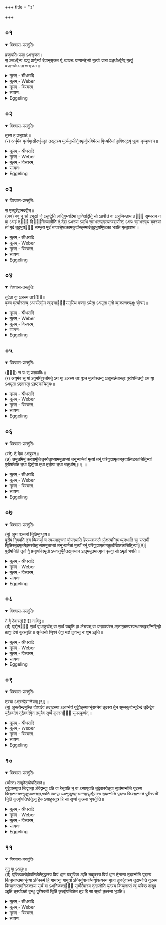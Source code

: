 +++
title = "३"

+++


## ०१


<details open><summary>विश्वास-प्रस्तुतिः</summary>

प्रजा᳘पतिः प्रजा᳘ ऽअसृजत॥  
स᳘ ऽऊर्ध्वे᳘भ्य ऽएव᳘ प्राणे᳘भ्यो देवान᳘सृजत ये᳘ ऽवाञ्चः प्राणास्ते᳘भ्यो म᳘र्त्याः प्रजा ऽअ᳘थोर्ध्व᳘मेव᳘ मृत्युं᳘ प्रजा᳘भ्योऽऽत्ता᳘रमसृजत॥
</details>

<details><summary>मूलम् - श्रीधरादि</summary>

प्रजा᳘पतिः प्रजा᳘ ऽअसृजत॥  
स᳘ ऽऊर्ध्वे᳘भ्य ऽएव᳘ प्राणे᳘भ्यो देवान᳘सृजत ये᳘ ऽवाञ्चः प्राणास्ते᳘भ्यो म᳘र्त्याः प्रजा ऽअ᳘थोर्ध्व᳘मेव᳘ मृत्युं᳘ प्रजा᳘भ्योऽऽत्ता᳘रमसृजत॥
</details>

<details><summary>मूलम् - Weber</summary>

प्रजा᳘पतिः प्रजा᳘ असृजत॥  
स᳘ ऊर्ध्वे᳘भ्य एव᳘ प्राणे᳘भ्यो देवान᳘सृजत ये᳘ऽवाञ्चः प्राणास्ते᳘भ्यो म᳘र्त्याः प्रजा अ᳘थोर्ध्व᳘मेव᳘ मृत्यु᳘म् प्रजा᳘भ्योऽत्ता᳘रमसृजत॥
</details>

<details><summary>मूलम् - विस्वरम्</summary>

प्रजापतिः प्रजा असृजत । स ऊर्ध्वेभ्य एव प्राणेभ्यो देवानसृजत । ये ऽवाञ्चः प्राणास्तेभ्यो मर्त्याः प्रजाः । अथोर्ध्वमेव मृत्युं प्रजाभ्यो ऽत्तारमसृजत ॥ १ ॥
</details>

<details><summary>सायणः</summary>

अग्निचयनेष्टकाहेतवो मृदापश्च, चित्याग्नेः पञ्चेष्टकाचितयः, पञ्च पुरीषचितयः चित्युपस्थानमन्त्रश्च । तत्र प्रजापतिरूपेणेष्टकाचितयः, पुरीषचितयः प्रजापतेर्मर्त्यामृतशरीरात्मना, मन्त्रोपस्थानं कृत्स्नशरीरसम्पादकत्वेन च तृतीयब्राह्मणे स्तूयते- **प्रजापतिः प्रजा** इति । पूर्वं 'प्रजापतिः' प्रजासर्जनकाले ऊर्ध्वप्राणेभ्यो देवप्रजाः सृष्टवान् । अवाग्भ्यः प्राणेभ्यो 'मर्त्याः प्रजाः,' । अथ चरमसृष्टानां मर्त्यप्रजानाम् 'अत्तारम्' भक्षयितारं 'मृत्युं' च सृष्टवान् ॥ १ ॥
</details>

<details><summary>Eggeling</summary>

1. Prajāpati created living beings. From the out- (and in-) breathings he created the gods, and from the downward breathings the mortal beings; and

p. 290

above the (mortal) beings he created Death as their consumer.
</details>


## ०२


<details open><summary>विश्वास-प्रस्तुतिः</summary>

त᳘स्य ह प्रजा᳘पतेः॥  
(र) अर्ध᳘मेव म᳘र्त्यमा᳘सीदर्ध᳘ममृ᳘तं तद्य᳘दस्य म᳘र्त्यमा᳘सीत्ते᳘नमृत्यो᳘रबिभेत्स बि᳘भ्यदिमां प्रा᳘विशद्द्वयं᳘ भूत्वा मृच्चा᳘पश्च॥
</details>

<details><summary>मूलम् - श्रीधरादि</summary>

त᳘स्य ह प्रजा᳘पतेः॥  
(र) अर्ध᳘मेव म᳘र्त्यमा᳘सीदर्ध᳘ममृ᳘तं तद्य᳘दस्य म᳘र्त्यमा᳘सीत्ते᳘नमृत्यो᳘रबिभेत्स बि᳘भ्यदिमां प्रा᳘विशद्द्वयं᳘ भूत्वा मृच्चा᳘पश्च॥
</details>

<details><summary>मूलम् - Weber</summary>

त᳘स्य ह प्रजा᳘पतेः॥  
अर्ध᳘मेव म᳘र्त्यमा᳘सीदर्ध᳘ममृ᳘तं तद्य᳘दस्य म᳘र्त्यमा᳘सीत्ते᳘न मृत्यो᳘रबिभेत्स बि᳘भ्यादिमाम् प्रा᳘विशद्द्वय᳘म् भूत्वा मृच्चा᳘पश्च॥
</details>

<details><summary>मूलम् - विस्वरम्</summary>

तस्य ह प्रजापतेरर्धमेव मर्त्यमासीत् । अर्धममृतम् । तद्यदस्य मर्त्यमासीत्तेन मृत्योरबिभेत् । स बिभ्यदिमां प्राविशद्- द्वयं भूत्वा । मृच्चापश्च ॥ २ ॥
</details>

<details><summary>सायणः</summary>

एवंविधाः प्रजाः सृष्टवतः प्रजापतेः शरीरस्यार्द्धं 'मर्त्यं' मरणधर्मकं जातम्, 'अर्धममृतम्' । तत्र मर्त्यरूपेण स्वयमपि मर्त्यप्रजाभक्षकात् 'मृत्योरबिभेत्' 'स बिभ्यदिमाम्' भूमिं मृज्जलरूपेण प्रविष्टवान् ॥ २ ॥
</details>

<details><summary>Eggeling</summary>

2. Now, one half of that Prajāpati was mortal, and the other half immortal: with that part of him which was mortal he was afraid of death; and, being afraid, he became twofold, clay and water, and entered this (earth).
</details>


## ०३


<details open><summary>विश्वास-प्रस्तुतिः</summary>

स᳘ मृत्यु᳘र्देवा᳘नब्रवी᳘त्॥  
(त्क्व) क्व᳘ नु᳘ सो ऽभूद्यो नो᳘ ऽसृष्टे᳘ति त्वद्बि᳘भ्यदिमां प्रा᳘विक्षदि᳘ति᳘ सो ऽब्रवीत्तं वा ऽअ᳘न्विच्छाम तᳫँ᳭ स᳘म्भराम न वा᳘ ऽअहं त᳘ᳫँ᳘ हिᳫँ᳭सिष्यामी᳘ति तं᳘ देवा᳘ ऽअस्या ऽअ᳘धि स᳘मभरन्य᳘दस्याप्स्वा᳘सीत्ता᳘ ऽअपः स᳘मभरन्न᳘थ य᳘दस्यां तां मृ᳘दं त᳘दुभ᳘यᳫँ᳭ सम्भृ᳘त्य मृ᳘दं चापश्चे᳘ष्टकामकुर्व्वंस्त᳘स्मादेत᳘दुभ᳘यमि᳘ष्टका भवति मृच्चा᳘पश्च॥
</details>

<details><summary>मूलम् - श्रीधरादि</summary>

स᳘ मृत्यु᳘र्देवा᳘नब्रवी᳘त्॥  
(त्क्व) क्व᳘ नु᳘ सो ऽभूद्यो नो᳘ ऽसृष्टे᳘ति त्वद्बि᳘भ्यदिमां प्रा᳘विक्षदि᳘ति᳘ सो ऽब्रवीत्तं वा ऽअ᳘न्विच्छाम तᳫँ᳭ स᳘म्भराम न वा᳘ ऽअहं त᳘ᳫँ᳘ हिᳫँ᳭सिष्यामी᳘ति तं᳘ देवा᳘ ऽअस्या ऽअ᳘धि स᳘मभरन्य᳘दस्याप्स्वा᳘सीत्ता᳘ ऽअपः स᳘मभरन्न᳘थ य᳘दस्यां तां मृ᳘दं त᳘दुभ᳘यᳫँ᳭ सम्भृ᳘त्य मृ᳘दं चापश्चे᳘ष्टकामकुर्व्वंस्त᳘स्मादेत᳘दुभ᳘यमि᳘ष्टका भवति मृच्चा᳘पश्च॥
</details>

<details><summary>मूलम् - Weber</summary>

स᳘ मृत्यु᳘र्देवा᳘नब्रवीत्॥  
क्व᳘ नुॗ सोऽभूद्यो नो᳘ऽसृष्टे᳘ति त्वद्बि᳘भ्यदिमाम् प्रा᳘विक्षदि᳘तिॗ सोऽब्रवीत्तं वा अ᳘न्विछाम तᳫं स᳘म्भराम न वा᳘ अहं त᳘ᳫं᳘ हिंसिष्यामी᳘ति तं᳘ देवा᳘ अस्या अ᳘धि स᳘मभरन्य᳘दस्याप्स्वा᳘सीत्ता᳘ अपः स᳘मभरन्न᳘थ य᳘दस्यां ताम् मृ᳘दं त᳘दुभ᳘यᳫं सम्भृ᳘त्य मृ᳘दं चापश्चे᳘ष्टकामकुर्वंस्त᳘स्मादेत᳘दुभ᳘यमि᳘ष्टका भवति मृच्चा᳘पश्च॥
</details>

<details><summary>मूलम् - विस्वरम्</summary>

स मृत्युर्देवानब्रवीत्- क्व नु सो ऽभूत्- यो नो ऽसृष्टेति । त्वद्बिभ्यदिमां प्राविक्षदिति । सो ऽब्रवीत् । तं वा ऽअन्विच्छाम । तं सम्भराम । न वा ऽअहं तं हिंसिष्यामीति । तं देवा अस्या अधि समभरन् । यदस्याप्स्वासीत्, ताः- अपः समभरन् । अथ यदस्यां- तां मृदम् । तदुभयं सम्भृत्य मृदं चापश्चेष्टकामकुर्वन् । तस्मादेतदुभयमिष्टका भवति । मृच्चापश्च ॥ ३ ॥
</details>

<details><summary>सायणः</summary>

भूप्रवेशमेव मृत्युदेवप्रश्नप्रतिवचनाभ्यामाह- **स मृत्युर्देवानि**ति । एवं मृत्युभयेन प्रजापतो मृदुदकात्मना भूमिं प्रविष्टवति 'मृत्युर्देवानब्रवीत्' हे देवाः ! यः 'नः' अस्मान् मां युष्मांश्च 'असृष्ट' सृष्टवान् । 'स क्व' प्रदेशे 'अभूत्' इति मृत्योर्वचनम् । अथ देवा ऊचुः- हे मृत्यो ! 'त्वत्' त्वत्तः सकाशात् 'बिभ्यत्' 'इमाम्' भूमिं 'प्राविक्षत्' । विशेर्लुङि 'शल इगुपधादनिटः क्सः"- (पा. सू. ३ । १ । ४५) । एवं देवैरुक्ते 'स' मृत्युः 'अब्रवीत्'- तं स्रष्टारम् 'अन्विच्छाम' अन्विष्याम । 'तं' मृज्जलरूपं सम्भराम इच्छतेर्भरतेश्च लोटि बहुवचनम् । देवसाहित्येन 'अहं' तु 'तं' प्रजापतिं 'न हिंसिष्यामि' इति मृत्युनोक्ते देवाः 'तम्' प्रजापतिम् 'अस्या ऽअधि' अधिः पञ्चम्यर्थानुवादी; भूमेः सकाशात् सम्भृतवन्तः । तत्र मृदुदकयोः सम्भरणस्थानमाह- यदस्येति । 'यद्' अङ्गं प्रजापतेः 'अप्सु' प्रविष्टं 'ताः अपः' सम्भृतवन्तः । 'यद्' भूमौ 'तां मृदम्' इति 'तदुभयं सम्भृत्य' उभयेन इष्टकाः कृतवन्तः । तस्मादिदानीं मृज्जलाभ्यामिष्टकाः क्रियन्ते ॥ ३ ॥
</details>

<details><summary>Eggeling</summary>

3. Death spake unto the gods saying, 'What has become of him who has created us?'--'Being afraid of thee, he has entered this (earth),' they said. He spake, 'Let us search for him, let us gather him up for I shall not injure him.' The gods gathered him from out of this (earth): that part of him which was in the water, they gathered as water, and that which was in this (earth, they gathered) as clay. Having gathered together both clay and water, they made a brick, whence a brick consists of both clay and water.
</details>


## ०४


<details open><summary>विश्वास-प्रस्तुतिः</summary>

त᳘देता वा᳘ ऽअस्य ताः[[!!]]॥  
प᳘ञ्च म᳘र्त्यास्तन्व᳘ ऽआसँल्लो᳘म त्व᳘ङ्माᳫँ᳭सम᳘स्थि मज्जा᳘ ऽथैता᳘ ऽअमृ᳘ता म᳘नो व्वा᳘क्प्राणश्च᳘क्षुः श्रो᳘त्रम्॥
</details>

<details><summary>मूलम् - श्रीधरादि</summary>

त᳘देता वा᳘ ऽअस्य ताः[[!!]]॥  
प᳘ञ्च म᳘र्त्यास्तन्व᳘ ऽआसँल्लो᳘म त्व᳘ङ्माᳫँ᳭सम᳘स्थि मज्जा᳘ ऽथैता᳘ ऽअमृ᳘ता म᳘नो व्वा᳘क्प्राणश्च᳘क्षुः श्रो᳘त्रम्॥
</details>

<details><summary>मूलम् - Weber</summary>

त᳘देता वा᳘ अस्य ताः᳟॥  
प᳘ञ्च म᳘र्त्यास्तन्व᳘ आसंलो᳘म त्व᳘ङ्मांसम᳘स्थि मज्जा᳘थैता᳘ अमृ᳘ता म᳘नो वा᳘क्प्राणश्च᳘क्षुः श्रो᳘त्रम्॥
</details>

<details><summary>मूलम् - विस्वरम्</summary>

तदेता वा अस्य ताः पञ्च मर्त्यास्तन्व आसन्- लोम, त्वक्, मांसम्, अस्थि, मज्जा । अथैता अमृताः- मनः, वाक्, प्राणः, चक्षुः श्रोत्रम् ॥ ४ ॥
</details>

<details><summary>सायणः</summary>

अग्निचयने पञ्च इष्टकाचितयः, पञ्च पुरीषचितयः सन्ति । ताः प्रजापतेः मर्त्यामृतशरीराणीति प्रतिपादयति- **तदेता वा ऽअस्य ता** इति । 'अस्य' मृज्जलात्मनः प्रजापतेर्मरणधर्माणः पञ्चसंख्याका लोमत्वङ्मांसास्थिमज्जात्मकाः देहाः आसन् । लोमादीनि स्थूलशरीरगतानीति मर्त्यशब्देनोक्तानि । अथ मनो-वाक्-प्राण-चक्षुः-श्रोत्ररूपाः पञ्च अमृतरूपास्तन्वः । मनःप्रभृतीनां सूक्ष्मशरीरधर्मत्वात् स्थूलदेहनाशे ऽपि तदनाशादमृतत्वम् ॥ ४ ॥
</details>

<details><summary>Eggeling</summary>

4. And, indeed, these five forms (bodily parts) of him are mortal--the hair on the mouth, the skin, the flesh, the bone, and the marrow; and these are immortal--the mind, the voice, the vital air; the eye, and the ear.
</details>


## ०५


<details open><summary>विश्वास-प्रस्तुतिः</summary>

(ᳫँ᳭) स यः स᳘ प्रजा᳘पतिः॥  
(र) अय᳘मेव स᳘ यो ऽय᳘मग्नि᳘श्चीयते᳘ ऽथ या᳘ ऽअस्य ताः प᳘ञ्च म᳘र्त्यास्तन्व᳘ ऽआ᳘सन्नेतास्ताः᳘ पुरीषचितयो᳘ ऽथ या᳘ ऽअमृ᳘ता ऽएतास्ता᳘ ऽइष्टकाचित᳘यः॥
</details>

<details><summary>मूलम् - श्रीधरादि</summary>

(ᳫँ᳭) स यः स᳘ प्रजा᳘पतिः॥  
(र) अय᳘मेव स᳘ यो ऽय᳘मग्नि᳘श्चीयते᳘ ऽथ या᳘ ऽअस्य ताः प᳘ञ्च म᳘र्त्यास्तन्व᳘ ऽआ᳘सन्नेतास्ताः᳘ पुरीषचितयो᳘ ऽथ या᳘ ऽअमृ᳘ता ऽएतास्ता᳘ ऽइष्टकाचित᳘यः॥
</details>

<details><summary>मूलम् - Weber</summary>

स यः स᳘ प्रजा᳘पतिः॥  
अय᳘मेव सॗ योऽय᳘मग्नि᳘श्चीयते᳘ऽथ या᳘ अस्य ताः प᳘ञ्च म᳘र्त्यास्तन्व᳘ आ᳘सन्नेतास्ताः᳘ पुरीषचितयो᳘ऽथ या᳘ अमृ᳘ता एतास्ता᳘ इष्टकाचित᳘यः॥
</details>

<details><summary>मूलम् - विस्वरम्</summary>

स यः स प्रजापतिः । अयमेव स यो ऽयमग्निश्चीयते । अथ या अस्य ताः पञ्च मर्त्यास्तन्व आसन्- एतास्ताः पुरीषचितयः । अथ या अमृताः- एतास्ता इष्टकाचितयः ॥ ५ ॥
</details>

<details><summary>सायणः</summary>

उभय्यः पञ्च तन्वश्चित्याग्नेरेवेति वक्तुं प्रजापतेस्तदात्मकतामाह- **स यः स प्रजापतिरि**ति । तत्र 'याः' 'मर्त्याः' 'पञ्च तन्वः' ता एकैकेष्टकाचितेरुपरि निधीयमानाः पञ्च पुरीषचितयः । मनःप्रभृतयो 'याः' अमृततन्वः, 'ता' 'इष्टकाचितयः' ॥ ५ ॥
</details>

<details><summary>Eggeling</summary>

5. Now, that Prajāpati is no other than the Fire-altar which is here built up, and what five mortal parts there were of him, they are these layers of earth; and those which were immortal they are these layers of bricks.
</details>


## ०६


<details open><summary>विश्वास-प्रस्तुतिः</summary>

(स्ते᳘) ते᳘ देवा᳘ ऽअब्रुवन्॥  
(न्न) अमृ᳘तमिमं᳘ करवामे᳘ति त᳘स्यैता᳘भ्याममृ᳘ताभ्यां तनू᳘भ्यामेतां म᳘र्त्यां तनूं᳘ परिगृ᳘ह्यामृ᳘तामकुर्व्वन्निष्टकाचिति᳘भ्यां पुरीषचितिं त᳘था द्विती᳘यां त᳘था तृती᳘यां त᳘था चतुर्थीम्[[!!]]॥
</details>

<details><summary>मूलम् - श्रीधरादि</summary>

(स्ते᳘) ते᳘ देवा᳘ ऽअब्रुवन्॥  
(न्न) अमृ᳘तमिमं᳘ करवामे᳘ति त᳘स्यैता᳘भ्याममृ᳘ताभ्यां तनू᳘भ्यामेतां म᳘र्त्यां तनूं᳘ परिगृ᳘ह्यामृ᳘तामकुर्व्वन्निष्टकाचिति᳘भ्यां पुरीषचितिं त᳘था द्विती᳘यां त᳘था तृती᳘यां त᳘था चतुर्थीम्[[!!]]॥
</details>

<details><summary>मूलम् - Weber</summary>

ते᳘ देवा᳘ अब्रुवन्॥  
अमृ᳘तमिमं᳘ करवामे᳘ति त᳘स्यैता᳘भ्याममृ᳘ताभ्यां तनू᳘भ्यामेताम् म᳘र्त्यां तनू᳘म् परिगृ᳘ह्यामृ᳘तामकुर्वन्निष्टकाचिति᳘भ्याम् पुरीषचितिं त᳘था द्विती᳘यां त᳘था तृती᳘यां त᳘था चतुर्थी᳘म्॥
</details>

<details><summary>मूलम् - विस्वरम्</summary>

ते देवा अब्रुवन्- अमृतमिमं करवामेति । तस्यैताभ्याममृताभ्यां तनूभ्यामेतां मर्त्यां तनूं परिगृह्यामृतामकुर्वन् । इष्टकाचितिभ्यां पुरीषचितिम् । तथा द्वितीयाम् । तथा तृतीयाम् । तथा चतुर्थीम् ॥ ६ ॥
</details>

<details><summary>सायणः</summary>

अथ मर्त्यशरीराणाममृतत्वकरणं दर्शयति- **ते देवा अब्रुवन्नमृतमिममि**ति । 'इमं' मर्त्यामृतरूपेण द्विविधं प्रजापतिम् 'अमृतम्' 'करवामेति' 'देवा' विचार्य द्वाभ्याममृततनूभ्याम् एकां 'मर्त्यां' तनूं मध्ये निहिताम् 'अमृताम्' कृतवन्तः । अमृतशरीरद्वयेन एकमर्त्यशरीरस्यामृतीकरणं चित्याग्नौ दर्शयति- **इष्टकाचितिभ्यां पुरीषचितिमि**ति । यथा प्रथमद्वितीयेष्टकाचितिभ्यामेकां प्रथमचितेरुपरि निहितां प्रथमां पुरीषचितिममृतां कृतवन्तः । एवं द्वितीयतृतीयाभ्यामितरां पुरीषचितिं तृतीयाचतुर्थीभ्यामपरां चतुर्थीपञ्चमीभ्यामन्यामिति पञ्चेष्टकाचितिभिश्चतस्रः पुरीषचितयो ऽमृतीकृताः ॥ ६ ॥
</details>

<details><summary>Eggeling</summary>

6. The gods spake, 'Let us make him immortal!' Having encompassed that mortal form by those immortal forms of his, they made it immortal--the layer of earth by means of two layers of bricks: in like manner the second, the third, and the fourth (layers of earth).

p. 291
</details>


## ०७


<details open><summary>विश्वास-प्रस्तुतिः</summary>

(म᳘) अ᳘थ पञ्चमीं चि᳘तिमुपधा᳘य॥  
पु᳘रीषं नि᳘वपति त᳘त्र व्विकर्णीं᳘ च स्वयमातृण्णां चो᳘पदधाति हिरण्यशकलैः प्रो᳘क्षत्यग्नि᳘मभ्या᳘दधाति सा᳘ सप्तमी चि᳘तिस्त᳘दमृ᳘तमेव᳘मस्यैता᳘भ्याममृ᳘ताभ्यां तनू᳘भ्यामेतां म᳘र्त्यां तनूं᳘ परिगृ᳘ह्यामृतामकुर्व्वन्निष्टकाचिति᳘भ्यां[[!!]] पुरीषचितिं त᳘तो वै᳘ प्रजा᳘पतिरमृ᳘तो ऽभवत्त᳘थै᳘वैतद्य᳘जमान ऽएत᳘ममृ᳘तमात्मा᳘नं कृत्वा᳘ सो ऽमृ᳘तो भवति॥
</details>

<details><summary>मूलम् - श्रीधरादि</summary>

(म᳘) अ᳘थ पञ्चमीं चि᳘तिमुपधा᳘य॥  
पु᳘रीषं नि᳘वपति त᳘त्र व्विकर्णीं᳘ च स्वयमातृण्णां चो᳘पदधाति हिरण्यशकलैः प्रो᳘क्षत्यग्नि᳘मभ्या᳘दधाति सा᳘ सप्तमी चि᳘तिस्त᳘दमृ᳘तमेव᳘मस्यैता᳘भ्याममृ᳘ताभ्यां तनू᳘भ्यामेतां म᳘र्त्यां तनूं᳘ परिगृ᳘ह्यामृतामकुर्व्वन्निष्टकाचिति᳘भ्यां[[!!]] पुरीषचितिं त᳘तो वै᳘ प्रजा᳘पतिरमृ᳘तो ऽभवत्त᳘थै᳘वैतद्य᳘जमान ऽएत᳘ममृ᳘तमात्मा᳘नं कृत्वा᳘ सो ऽमृ᳘तो भवति॥
</details>

<details><summary>मूलम् - Weber</summary>

अ᳘थ पञ्चमीं चि᳘तिमुपधा᳘य॥  
पु᳘रीषं नि᳘वपति त᳘त्र वकर्णीं᳘ च स्वयमातृणां चो᳘पदधाति हिरण्यशकलैः प्रो᳘क्षत्यग्नि᳘मभ्या᳘दधाति सा᳘ सप्तमी चि᳘तिस्त᳘दमृ᳘तमेव᳘मस्यैता᳘भ्याममृ᳘ताभ्यां तनू᳘भ्यामेताम् म᳘र्त्यां तनू᳘म् परिगृ᳘ह्यामृ᳘तामकुर्वन्निष्टकाचिति᳘भ्याम् पुरीषचितिं त᳘तो वै᳘ प्रजा᳘पतिरमृ᳘तोऽभवत्त᳘थैॗवैतद्य᳘जमान एत᳘ममृ᳘तमात्मा᳘नं कृत्वाॗ सोऽमृ᳘तो भवति॥
</details>

<details><summary>मूलम् - विस्वरम्</summary>

अथ पञ्चमीं चितिमुपधाय पुरीषं निवपति । तत्र विकर्णीं च स्वयमातृण्णां चोपदधाति । हिरण्यशकलैः प्रोक्षति, अग्निमभ्यादधाति । सा सप्तमी चितिः । तदमृतम् । एवमस्यैताभ्याममृताभ्यां तनूभ्यामेतां मर्त्यां तनूं परिगृह्यामृतामकुर्वन्- इष्टकाचितिभ्यां पुरीषचितिम् । ततो वै प्रजापतिरमृतो ऽभवत् । तथैवैतद्यजमान एतममृतमात्मानं कृत्वा सो ऽमृतो भवति ॥ ७ ॥
</details>

<details><summary>सायणः</summary>

यदि द्वाभ्यामेकस्यामृतीकरणं चेत् पञ्चम्याः पुरीषचितेरुपरि चित्यन्तराभावात्तस्या अमृतत्वं नास्तीत्याशङ्क्याह- **अथ पञ्चमीं चितिमि**ति । पञ्चम्या इष्टकाचितेरुपरि निहितायाः पञ्चम्याः पुरीषचितेरुपरि विकर्णीं नामैकामिष्टकां स्वयमातृण्णां नामैकामिष्टकां 'चोपधाय' 'हिरण्यशकलैः' सम्प्रोक्ष्य तत्राहवनीयाग्नेराधानं सप्तमी चितिरिति व्यवह्रियते अतः पञ्चमीसप्तमीभ्यामिष्टकाचितिभ्यां तन्मध्यस्थितायाः पुरीषचितेरमृतीकरणमिति प्रजापतेः सर्वशरीराणाममृतत्वात् तस्यैवामृतत्वं संपन्नम् । एवं यजमानो ऽपि भाविशरीररूपचित्याग्नेरिष्टकाभिरमृतीकरणेन स्वयममृतो भवतीत्यर्थः ॥ ७ ॥ 
</details>

<details><summary>Eggeling</summary>

7. And having laid down the fifth layer (of bricks), he (the Adhvaryu) scatters earth on it; thereon he lays the Vikarṇī and the Svayamātr̥ṇṇā, scatters chips of gold, and places the fire: that is the seventh layer, and that (part) is immortal; and in this way, having encompassed that mortal form of his by those two immortal forms, they made it immortal,--the layer of earth by means of two layers of bricks. Thereby, then, Prajāpati became immortal; and in like manner does the Sacrificer become immortal by making that body (of the altar) immortal.
</details>


## ०८


<details open><summary>विश्वास-प्रस्तुतिः</summary>

ते वै᳘ देवास्तं᳘[[!!]] नाविदुः॥  
(र्य᳘) य᳘द्येनᳫँ᳭ स᳘र्व्वं वा᳘ ऽकुर्व्वन्न᳘ वा स᳘र्व्वं यद्य᳘ति वा᳘ ऽरेचयन्न᳘ वा ऽभ्या᳘पयंस्त᳘ ऽएतामृ᳘चमपश्यन्धामच्छ᳘दग्निरि᳘न्द्रो ब्रह्मा᳘ देवो बृ᳘हस्प᳘तिः॥ स᳘चेतसो व्वि᳘श्वे देवा᳘ यज्ञं प्रा᳘वन्तु नः शुभ ऽइ᳘ति॥
</details>

<details><summary>मूलम् - श्रीधरादि</summary>

ते वै᳘ देवास्तं᳘[[!!]] नाविदुः॥  
(र्य᳘) य᳘द्येनᳫँ᳭ स᳘र्व्वं वा᳘ ऽकुर्व्वन्न᳘ वा स᳘र्व्वं यद्य᳘ति वा᳘ ऽरेचयन्न᳘ वा ऽभ्या᳘पयंस्त᳘ ऽएतामृ᳘चमपश्यन्धामच्छ᳘दग्निरि᳘न्द्रो ब्रह्मा᳘ देवो बृ᳘हस्प᳘तिः॥ स᳘चेतसो व्वि᳘श्वे देवा᳘ यज्ञं प्रा᳘वन्तु नः शुभ ऽइ᳘ति॥
</details>

<details><summary>मूलम् - Weber</summary>

ते वै᳘ देवाॗस्तं नाविदुः॥  
य᳘द्येनᳫं स᳘र्वं वा᳘कुर्वन्न᳘ वा स᳘र्वं यद्य᳘ति वा᳘रेचयन्न᳘ वाभ्या᳘पयंस्त᳘ एतामृ᳘चमपश्यन्धामछ᳘दग्निरि᳘न्द्रो ब्रह्मा᳘ देवो बृ᳘हस्प᳘तिः॥  
स᳘चेतसो वि᳘श्वे देवा᳘ यज्ञम् प्रा᳘वन्तु नः शुभ इ᳘ति॥
</details>

<details><summary>मूलम् - विस्वरम्</summary>

ते वै देवास्तं नाविदुः- यद्येनं सर्वं वा ऽकुर्वन्- न वा सर्वं, यद्यति वा ऽरेचयन्- न वा ऽभ्यापयन् । त एतामृचमपश्यन् । **"धामच्छदग्निरिन्द्रो ब्रह्मा देवो बृहस्पतिः । सचेतसो विश्वे देवा यज्ञं प्रावन्तु नः शुभे"**- (वा. सं. १८ । ७६) इति ॥ ८ ॥
</details>

<details><summary>सायणः</summary>

चित्याग्नेर्न्यूनातिरेकपरिहाराय मन्त्रेणोपस्थानं देवाः कृतवन्त इत्यर्थ श्रुतिः स्वयमेव देवकर्तृकाज्ञानपुरःसरं निरूपयति- **ते वै देवास्तं नाविदुरि**ति । 'ते' 'देवाः' 'तम्' अर्थम् 'नाविदुः' न ज्ञातवन्तः । 'यदि' 'एनम्' अग्निं सम्पूर्णं कुर्युः, अथवा 'सर्वं' न कुर्युः । यदि वा अतिरिक्तं कुर्युः । 'न' 'वा ऽभ्यापयन्' न्यूनं वा कुर्युरित्येवमर्थं न ज्ञातवन्त इत्यर्थः । तत्तद्दोषपरिजिहीर्षया उपस्थानमन्त्रं दृष्टवन्त इत्याह- त एतामृचमिति । ऋचो ऽयमर्थः- धामानि तेजांसि स्थानानि वा च्छादयतीति 'धामच्छदग्निः' एते ऽग्न्यादयो 'देवाः' 'सचेतसः समानमनस्काः' 'नः' अस्मदीयं यज्ञं 'शुभे' शोभने विषये 'प्रावन्तु' रक्षन्तु पूरयन्त्विति ॥ ८ ॥
</details>

<details><summary>Eggeling</summary>

8. But the gods knew not whether they had made him complete, or not; whether they had made him too large, or left him defective. They saw this verse (Vāj. S. XVIII, 76), 'The seat-hiding Agni, Indra, god Brahman, Br̥haspati, and the wise All-gods may speed our sacrifice unto bliss!'
</details>


## ०९


<details open><summary>विश्वास-प्रस्तुतिः</summary>

त᳘स्या ऽअ᳘स्त्ये᳘वाग्नेयम्[[!!]]॥  
(म᳘) अ᳘स्त्यैन्द्रम᳘स्ति व्वैश्वदेवं तद्य᳘दस्या ऽआग्नेयं य᳘दे᳘वैत᳘स्याग्ने᳘राग्नेयं त᳘दस्य ते᳘न स᳘मस्कुर्व्वन्य᳘दैन्द्रं त᳘दैन्द्रे᳘ण य᳘द्वैश्वदेवं त᳘द्वैश्वदेवे᳘न तम᳘त्रैव स᳘र्व्वं कृत्स्नᳫँ᳭ स᳘मस्कुर्व्वन्॥
</details>

<details><summary>मूलम् - श्रीधरादि</summary>

त᳘स्या ऽअ᳘स्त्ये᳘वाग्नेयम्[[!!]]॥  
(म᳘) अ᳘स्त्यैन्द्रम᳘स्ति व्वैश्वदेवं तद्य᳘दस्या ऽआग्नेयं य᳘दे᳘वैत᳘स्याग्ने᳘राग्नेयं त᳘दस्य ते᳘न स᳘मस्कुर्व्वन्य᳘दैन्द्रं त᳘दैन्द्रे᳘ण य᳘द्वैश्वदेवं त᳘द्वैश्वदेवे᳘न तम᳘त्रैव स᳘र्व्वं कृत्स्नᳫँ᳭ स᳘मस्कुर्व्वन्॥
</details>

<details><summary>मूलम् - Weber</summary>

त᳘स्या अ᳘स्त्येॗवाग्नेय᳘म्॥  
अ᳘स्त्यैन्द्रम᳘स्ति वैश्वदेवं तद्य᳘दस्या आग्नेयं य᳘देॗवैत᳘स्याग्ने᳘राग्नेयं त᳘दस्य ते᳘न स᳘मस्कुर्वन्य᳘दैन्द्रं त᳘दैन्द्रे᳘ण य᳘द्वैश्वदेवं त᳘द्वैश्वदेवे᳘न तम᳘त्रैव स᳘र्वं कृत्स्नᳫं स᳘मस्कुर्वन्॥
</details>

<details><summary>मूलम् - विस्वरम्</summary>

तस्या अस्त्येवाग्नेयम् । अस्त्यैन्द्रम् । अस्ति वैश्वदेवम् । तद्यदस्या आग्नेयम्- यदेवैतस्याग्नेराग्नेयम् । तदस्य तेन समस्कुर्वन् । यदैन्द्रम्- तदैन्द्रेण । यद्वैश्वदेवम्- तद्वैश्वदेवेन । तमत्रैव सर्वं कृत्स्नं समस्कुर्वन् ॥ ९ ॥
</details>

<details><summary>सायणः</summary>

मन्त्रगताग्नीन्द्रविश्वदेवपदैः प्रतिपाद्याभिः सवनदेवताभिः सवनत्रयव्यापिचित्याग्नेः संस्कृतत्वमाह- **तस्या अस्त्येवाग्नेयमि**ति । यदस्या ऋच 'आग्नेयम्' अग्निदेवतासन्बन्धस्तेन 'अग्नेः' आग्नेयेन स्वरूपेण 'तं' चित्याग्निं संस्कृतवन्त इत्यनेन प्रातःसवनव्यापित्वमुक्तम् । एवं माध्यन्दिने सवने ऐन्द्रेण स्वरूपेण । तृतीये विश्वदेवरूपेण संस्कृतवन्त इत्यनेनाग्नेः कृत्स्नसंस्कार उक्तः ॥ ९ ॥
</details>

<details><summary>Eggeling</summary>

9. Of this (verse) one part is Agni's, one part Indra's, and one part the All-gods’;--with that part thereof which is Agni's they made up that part of him (Prajāpati) which is Agni's, and with Indra's (part) that which is Indra's, and with the All-gods’ (part) that which is the All-gods’: in this very (fire-altar) they thus made him up wholly and completely.
</details>


## १०


<details open><summary>विश्वास-प्रस्तुतिः</summary>

(र्व्वंस्त) तद्य᳘देत᳘योपति᳘ष्ठते॥  
य᳘दे᳘वास्या᳘त्र व्विद्वान्वा᳘ ऽविद्वान्वा᳘ ऽति वा रेच᳘यति न᳘ वा ऽभ्याप᳘यति त᳘दे᳘वास्यैत᳘या स᳘र्व्वमाप्नोति य᳘दस्य किंचा᳘नाप्तमनुष्टु᳘ब्धामच्छ᳘द्भवति व्वाग्वा᳘ ऽअनुष्टु᳘ब्वा᳘ग्धामच्छ᳘द्वा᳘चै᳘वास्य त᳘दाप्नोति य᳘दस्य किञ्चा᳘नाप्तं पु᳘रीषवतीं चि᳘तिं कृत्वो᳘पतिष्ठेते᳘त्यु है᳘क ऽआहुस्त᳘त्र हि सा स᳘र्व्वा कृत्स्ना भ᳘वती᳘ति॥
</details>

<details><summary>मूलम् - श्रीधरादि</summary>

(र्व्वंस्त) तद्य᳘देत᳘योपति᳘ष्ठते॥  
य᳘दे᳘वास्या᳘त्र व्विद्वान्वा᳘ ऽविद्वान्वा᳘ ऽति वा रेच᳘यति न᳘ वा ऽभ्याप᳘यति त᳘दे᳘वास्यैत᳘या स᳘र्व्वमाप्नोति य᳘दस्य किंचा᳘नाप्तमनुष्टु᳘ब्धामच्छ᳘द्भवति व्वाग्वा᳘ ऽअनुष्टु᳘ब्वा᳘ग्धामच्छ᳘द्वा᳘चै᳘वास्य त᳘दाप्नोति य᳘दस्य किञ्चा᳘नाप्तं पु᳘रीषवतीं चि᳘तिं कृत्वो᳘पतिष्ठेते᳘त्यु है᳘क ऽआहुस्त᳘त्र हि सा स᳘र्व्वा कृत्स्ना भ᳘वती᳘ति॥
</details>

<details><summary>मूलम् - Weber</summary>

तद्य᳘देत᳘योपति᳘ष्ठते॥  
य᳘देॗवास्या᳘त्र विद्वान्वा᳘विद्वान्वा᳘ति वा रेच᳘यति न᳘ वाभ्याप᳘यति त᳘देॗवास्यैत᳘या स᳘र्वमाप्नोति य᳘दस्य किं चा᳘नाप्तमनुष्टु᳘ब्धामछ᳘द्भवति वाग्वा᳘ अनुष्टुब्वा᳘ग्धामछ᳘द्वाॗचैॗवास्य त᳘दाप्नोति य᳘दस्य किं चा᳘नाप्तम् पु᳘रीषवतीं चि᳘तिं कृत्वो᳘पतिष्ठेते᳘त्यु है᳘क आहुस्त᳘त्र हिसा स᳘र्वा कृत्स्ना भ᳘वती᳘ति॥
</details>

<details><summary>मूलम् - विस्वरम्</summary>

तद्यदेतयोपतिष्ठते, यदेवास्यात्र विद्वान्वा ऽविद्वान्वा ऽति वा रेचयति, न वा ऽभ्यापयति, तदेवास्यैतया सर्वमाप्नोति । यदस्य किञ्चानाप्तम् । अनुष्टुब्धामच्छद्भवति । वाग्वा अनुष्टुब्, वाग्धामच्छद्, वाचैवास्य तदाप्नोति- यदस्य किञ्चानाप्तम् । पुरीषवतीं चितिं कृत्वोपतिष्ठेतेत्यु हैक आहुः । तत्र हि सा सर्वा कृत्स्ना भवतीति ॥ १० ॥
</details>

<details><summary>सायणः</summary>

अनया ऋचोपस्थाने पूर्वोक्तासर्वकरणादिदोषपरिहारो भवतीत्याह - **तद्यदतेयोपतिष्ठत** इति । **यदस्य किञ्चे**ति । 'अस्य' अग्नेः यत्किञ्चन स्वरूपमनाप्तं तत् 'सर्वम्' 'एतया' ऋचा आप्तवान् भवति । ऋग्गतमनुष्टुप्छन्दो वाग्रूपेण प्रशंसति- **अनुष्टुब्धामच्छदि**ति । धामच्छदग्निः इत्यृक् अनुष्टुप् वाग्रूपा, चतुष्पात्त्वसाम्यात् । "चत्वारि वाक्परिमिता पदानि" (श. प. ४ । १ । ३ । १७) इति वाचः पादचतुष्टयमाम्नातम् । परा, पश्यन्ती, मध्यमा, वैखरी, इत्येतत्पदचतुष्टयमन्यैर्व्याख्यातम् । "अग्निर्वाग्भूत्वा मुखं प्राविशत्"- इत्यग्नेर्वाक्त्वम् । उपस्थानकालमाह- **पुरीषवतीं चितिमि**ति । अन्तिमां 'पुरीषवतीम्' 'चितिम्' कृत्वा, अनेन मन्त्रेणोपस्थानमिति 'एके' आचार्या आहुरिति । सर्वासां चितीनामन्ते उपस्थानेन 'सा चितिः समिष्टा' 'कृत्स्ना' संपूर्णा भवतीति । उपस्थाने मन्त्रभेदं वक्तुम् 'एक आहुः' इति पक्षान्तरमुक्तं न तु चित्यन्तरान्ते उपस्थानमिति वक्ष्यमाणो ऽपि वैकल्पिको मन्त्रो ऽन्तिमपुरीषचितेरनन्तरमेवोपस्थाने विनियोक्तव्यः ॥ १० ॥
</details>

<details><summary>Eggeling</summary>

10. And when he stands by (the altar, worshipping it) with this (verse), he thereby secures (makes good) all that part of him (Prajāpati) which, whether he knows it or not, he either does in excess or insufficiently in this (fire-altar),--whatever has not been secured for him. The 'seat-hiding' (verse) is an Anushṭubh, for the Anushṭubh is speech, and the seat-hider is speech: it is by speech that he

p. 292

secures for him what was not secured for him. 'Let him approach (the altar with this verse) when he has covered a layer with earth,' say some, 'for then that (layer) becomes whole and complete.'
</details>


## ११


<details open><summary>विश्वास-प्रस्तुतिः</summary>

त᳘दु वा᳘ ऽआहुः॥  
(र्य᳘) य᳘विष्ठवत्यैवो᳘पतिष्ठेतैत᳘द्धास्य प्रियं धा᳘म यद्य᳘विष्ठ ऽइ᳘ति तद्य᳘दस्य प्रियं धा᳘म ते᳘नास्य त᳘दाप्नोति य᳘दस्य किंचा᳘नाप्तमाग्ने᳘य्या ऽग्निकर्म हि᳘ गायत्र्या᳘ गाय᳘त्रो ऽग्निर्या᳘वानग्निर्या᳘वत्यस्य मा᳘त्रा ता᳘वतै᳘वास्य त᳘दाप्नोति य᳘दस्य किंचा᳘नाप्तम᳘निरुक्तया स᳘र्व्वं वा ऽअ᳘निरुक्तᳫँ᳭ स᳘र्व्वेणै᳘वास्य त᳘दाप्नोति य᳘दस्य किंचा᳘नाप्तं त्वं᳘ यविष्ठ दाशु᳘ष ऽइ᳘ति त᳘स्योक्तो ब᳘न्धुः पु᳘रीषवतीं चि᳘तिं कृत्वो᳘पतिष्ठेत त᳘त्र हि सा स᳘र्व्वा कृत्स्ना भ᳘वति॥
</details>

<details><summary>मूलम् - श्रीधरादि</summary>

त᳘दु वा᳘ ऽआहुः॥  
(र्य᳘) य᳘विष्ठवत्यैवो᳘पतिष्ठेतैत᳘द्धास्य प्रियं धा᳘म यद्य᳘विष्ठ ऽइ᳘ति तद्य᳘दस्य प्रियं धा᳘म ते᳘नास्य त᳘दाप्नोति य᳘दस्य किंचा᳘नाप्तमाग्ने᳘य्या ऽग्निकर्म हि᳘ गायत्र्या᳘ गाय᳘त्रो ऽग्निर्या᳘वानग्निर्या᳘वत्यस्य मा᳘त्रा ता᳘वतै᳘वास्य त᳘दाप्नोति य᳘दस्य किंचा᳘नाप्तम᳘निरुक्तया स᳘र्व्वं वा ऽअ᳘निरुक्तᳫँ᳭ स᳘र्व्वेणै᳘वास्य त᳘दाप्नोति य᳘दस्य किंचा᳘नाप्तं त्वं᳘ यविष्ठ दाशु᳘ष ऽइ᳘ति त᳘स्योक्तो ब᳘न्धुः पु᳘रीषवतीं चि᳘तिं कृत्वो᳘पतिष्ठेत त᳘त्र हि सा स᳘र्व्वा कृत्स्ना भ᳘वति॥
</details>

<details><summary>मूलम् - Weber</summary>

त᳘दु वा᳘ आहुः॥  
य᳘विष्ठवत्यैवो᳘पतिष्ठेतैत᳘द्धास्य प्रियं धा᳘म यद्य᳘विष्ठ इ᳘ति तद्य᳘दस्य प्रियं धा᳘म ते᳘नास्य त᳘दाप्नोति य᳘दस्य किं चा᳘नाप्तमाग्नेॗय्याग्निकर्म हि᳘ गायत्र्या᳘गायॗत्रोऽग्निर्या᳘वानग्निर्या᳘वत्यस्य मा᳘त्रा ता᳘वतैव᳘स्य त᳘ दाप्नोति य᳘दस्य किं चा᳘नाप्तम᳘निरुक्तया स᳘र्वं वा अ᳘निरुक्तᳫं स᳘र्वेणैॗवास्य त᳘दाप्नोति य᳘दस्य किं चा᳘नाप्तं त्वं᳘ यविष्ठ दाशु᳘ष इ᳘ति त᳘स्योक्तो ब᳘न्धुः पु᳘रीषवतीं चि᳘तिं कृत्वो᳘पतिष्ठेत त᳘त्र हि सा स᳘र्वा कृत्स्ना भ᳘वति॥
</details>

<details><summary>मूलम् - विस्वरम्</summary>

तदु वा आहुः- यविष्ठवत्यैवोपतिष्ठेत । एतद्धास्य प्रियं धाम यद्यविष्ठ इति । तद्यदस्य प्रियं धाम तेनास्य तदाप्नोति । यदस्य किञ्चानाप्तम् । आग्नेय्या । अग्निकर्म हि । गायत्र्या । गायत्रो ऽग्निः । यावानग्निर्यावत्यस्य मात्रा तावतैवास्य तदाप्नोति- यदस्य किञ्चानाप्तम् | अनिरुक्तया । सर्वं वा अनिरुक्तम्, सर्वेणैवास्य तदाप्नोति- यदस्य किञ्चानाप्तम् । "त्वं यविष्ठ दाशुषः"- (वा. सं. १८ । ७७) इति । तस्योक्तो बन्धुः । पुरीषवतीं चितिं कृत्वोपतिष्ठेत । तत्र हि सा सर्वा कृत्स्ना भवति ॥ ११ ॥
</details>

<details><summary>सायणः</summary>

तं मन्त्रमाह- **तदु वा आहुर्यविष्ठवत्ये**ति । यविष्ठपदवत्या ऋचेत्यर्थः । पूर्वं धामच्छदग्निरिति- अग्नेर्धामच्छदिति गुणो ऽभिहितः । अत्रापि तमेव गुणं दर्शयितुं यविष्ठपदस्य धामार्थतामाह- **एतद्धास्य प्रियं धाम यद्यविष्ठ** इति । धामनामेत्यर्थः । अस्या ऋचो ऽग्निदेवत्यत्वं च प्रशंसति- **आग्नेय्या ऽग्निकर्म ही**ति । यस्माद् 'अग्नेः' 'कर्म' तस्माद् 'आग्नेय्या' अग्निदेवत्यया उपस्थानम् । 'गायत्र्या' अनया । अग्नेर्गायत्रत्वं षष्ठे काण्डे ऽभिहितम्- "अष्टावग्निरूपाणि, अष्टाक्षरा गायत्री, गायत्रो ऽग्निः" (श. प. ब्रा. ६ । १ । ३ । १९) इति । 'अग्निर्यावान्' यावत्परिमाण इति अवयविपरिमाणवचनम् । 'अस्य' अग्नेः यावती मात्रा इति अवयवपरिमाणवचनम् । अस्याग्नेस्तद्रूपं तावता तत्परिमाणरूपेण आप्तवान् भवति । अनिरुक्तयेति । अस्पष्टाग्निलिङ्गया ऋचेत्यर्थः । सर्वं वा अनिरुक्तमिति । निर्वक्तुमनर्हम् अनिरुक्तम् । यविष्ठपदवतीमृचं पठति- **त्वं यविष्ठ दाशुष** इति । एषा ऽऽग्नेयी, यद्यपि अग्न्यादिपदं स्पष्टतया न प्रतीयते अथापि सूक्तस्याग्नेयत्वादस्या अप्याग्नेयत्वं प्रकरणादवसीयते । अस्य मन्त्रस्य व्याख्यापकं ब्राह्मणमतिदिशति- **तस्योक्तो बन्धुरि**ति । सप्तमकाण्डस्योपरिभागे- "यद्वै जात इदं सर्वमयुवत तस्माद्यविष्ठस्त्वं यविष्ठ दाशुष इति, यजमानो वै दाश्वान्" (श. प. ७ । ५ । २ । ३८ । ३९) इत्यादिना । उपस्थानकालमाह- पुरीषवतीं चितिं कृत्वेति । पूर्ववद् व्याख्येयम् ॥ ११ ॥

इति श्रीसायणाचार्यविरचितमाधवीये वेदार्थप्रकाशे माध्यन्दिनीयशतपथब्राह्मणभाष्ये दशमकाण्डे प्रथमे ऽध्याये तृतीयं ब्राह्मणम् ॥ (१०-१-३) ॥
</details>

